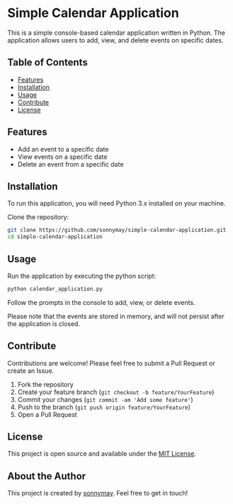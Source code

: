 # Simple Calendar Application

This is a simple console-based calendar application written in Python. The application allows users to add, view, and delete events on specific dates.

## Table of Contents
- [Features](#features)
- [Installation](#installation)
- [Usage](#usage)
- [Contribute](#contribute)
- [License](#license)

## Features

- Add an event to a specific date
- View events on a specific date
- Delete an event from a specific date

## Installation

To run this application, you will need Python 3.x installed on your machine.

Clone the repository:

```sh
git clone https://github.com/sonnymay/simple-calendar-application.git
cd simple-calendar-application
```

## Usage

Run the application by executing the python script:

```sh
python calendar_application.py
```

Follow the prompts in the console to add, view, or delete events.

Please note that the events are stored in memory, and will not persist after the application is closed.

## Contribute

Contributions are welcome! Please feel free to submit a Pull Request or create an Issue.

1. Fork the repository
2. Create your feature branch (`git checkout -b feature/YourFeature`)
3. Commit your changes (`git commit -am 'Add some feature'`)
4. Push to the branch (`git push origin feature/YourFeature`)
5. Open a Pull Request

## License

This project is open source and available under the [MIT License](LICENSE).

## About the Author

This project is created by [sonnymay](https://github.com/sonnymay). Feel free to get in touch!

```
